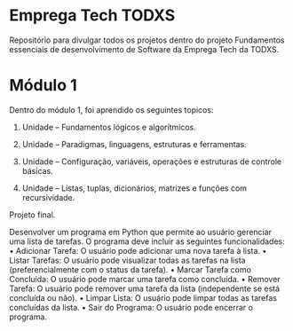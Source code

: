 # Emprega Tech TODXS
Repositório para divulgar todos os projetos dentro do projeto Fundamentos essenciais de desenvolvimento de Software da Emprega Tech da TODXS.

# Módulo 1

Dentro do módulo 1, foi aprendido os seguintes topicos:

1. Unidade – Fundamentos lógicos e algorítmicos.

2. Unidade – Paradigmas, linguagens, estruturas e ferramentas.

3. Unidade – Configuração, variáveis, operações e estruturas de controle básicas.

4. Unidade – Listas, tuplas, dicionários, matrizes e funções com recursividade.

Projeto final.

Desenvolver um programa em Python que permite ao usuário gerenciar uma lista de 
tarefas. O programa deve incluir as seguintes funcionalidades: 
• Adicionar Tarefa: O usuário pode adicionar uma nova tarefa à lista. 
• Listar Tarefas: O usuário pode visualizar todas as tarefas na lista (preferencialmente com o 
status da tarefa). 
• Marcar Tarefa como Concluída: O usuário pode marcar uma tarefa como concluída. 
• Remover Tarefa: O usuário pode remover uma tarefa da lista (independente se está 
concluída ou não). 
• Limpar Lista: O usuário pode limpar todas as tarefas concluídas da lista. 
• Sair do Programa: O usuário pode encerrar o programa.
